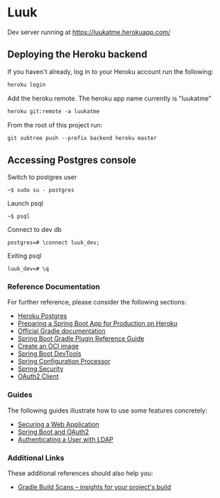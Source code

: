 # Luuk

Dev server running at https://luukatme.herokuapp.com/


## Deploying the Heroku backend

If you haven't already, log in to your Heroku account run the following:
```markdown
heroku login
```
Add the heroku remote. The heroku app name currently is "luukatme"
```markdown
heroku git:remote -a luukatme
```
From the root of this project run:
```markdown
git subtree push --prefix backend heroku master
```

## Accessing Postgres console

Switch to postgres user
```
~$ sudo su - postgres
```
Launch psql
```
~$ psql
```

Connect to dev db
```
postgres=# \connect luuk_dev;
```

Exiting psql
```
luuk_dev=# \q
```

### Reference Documentation
For further reference, please consider the following sections:

* [Heroku Postgres](https://devcenter.heroku.com/articles/heroku-postgresql)
* [Preparing a Spring Boot App for Production on Heroku](https://devcenter.heroku.com/articles/preparing-a-spring-boot-app-for-production-on-heroku)
* [Official Gradle documentation](https://docs.gradle.org)
* [Spring Boot Gradle Plugin Reference Guide](https://docs.spring.io/spring-boot/docs/2.6.3/gradle-plugin/reference/html/)
* [Create an OCI image](https://docs.spring.io/spring-boot/docs/2.6.3/gradle-plugin/reference/html/#build-image)
* [Spring Boot DevTools](https://docs.spring.io/spring-boot/docs/2.6.3/reference/htmlsingle/#using-boot-devtools)
* [Spring Configuration Processor](https://docs.spring.io/spring-boot/docs/2.6.3/reference/htmlsingle/#configuration-metadata-annotation-processor)
* [Spring Security](https://docs.spring.io/spring-boot/docs/2.6.3/reference/htmlsingle/#boot-features-security)
* [OAuth2 Client](https://docs.spring.io/spring-boot/docs/2.6.3/reference/htmlsingle/#boot-features-security-oauth2-client)

### Guides
The following guides illustrate how to use some features concretely:

* [Securing a Web Application](https://spring.io/guides/gs/securing-web/)
* [Spring Boot and OAuth2](https://spring.io/guides/tutorials/spring-boot-oauth2/)
* [Authenticating a User with LDAP](https://spring.io/guides/gs/authenticating-ldap/)

### Additional Links
These additional references should also help you:

* [Gradle Build Scans – insights for your project's build](https://scans.gradle.com#gradle)

